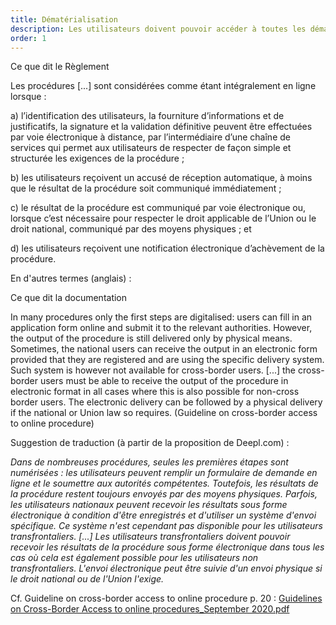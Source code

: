 ```yaml
---
title: Dématérialisation
description: Les utilisateurs doivent pouvoir accéder à toutes les démarches concernées par le PNU et les accomplir intégralement en ligne.
order: 1
---
```


<div class="fr-callout"> 
<p class="fr-callout__title">Ce que dit le Règlement</p> 
<p class="fr-callout__text">Les procédures [...] sont considérées comme étant intégralement en ligne lorsque :

a) l’identification des utilisateurs, la fourniture d’informations et de justificatifs, la signature et la validation définitive peuvent être effectuées par voie électronique à distance, par l’intermédiaire d’une chaîne de services qui permet aux utilisateurs de respecter de façon simple et structurée les exigences de la procédure ;

b) les utilisateurs reçoivent un accusé de réception automatique, à moins que le résultat de la procédure soit communiqué immédiatement ;

c) le résultat de la procédure est communiqué par voie électronique ou, lorsque c’est nécessaire pour respecter le droit applicable de l’Union ou le droit national, communiqué par des moyens physiques ; et

d) les utilisateurs reçoivent une notification électronique d’achèvement de la procédure.</p> 
</div> 

En d'autres termes (anglais) :

<div class="fr-callout"> 
<p class="fr-callout__title">Ce que dit la documentation</p> 
<p class="fr-callout__text">In many procedures only the first steps are digitalised: users can fill in an application form online and submit it to the relevant authorities. However, the output of the procedure is still delivered only by physical means. Sometimes, the national users can receive the output in an electronic form provided that they are registered and are using the specific delivery system. Such system is however not available for cross-border users. [...] the cross-border users must be able to receive the output of the procedure in electronic format in all cases where this is also possible for non-cross border users. The electronic delivery can be followed by a physical delivery if the national or Union law so requires. (Guideline on cross-border access to online procedure)</p> 
</div> 

Suggestion de traduction (à partir de la proposition de Deepl.com) : 

*Dans de nombreuses procédures, seules les premières étapes sont numérisées : les utilisateurs peuvent remplir un formulaire de demande en ligne et le soumettre aux autorités compétentes. Toutefois, les résultats de la procédure restent toujours envoyés par des moyens physiques. Parfois, les utilisateurs nationaux peuvent recevoir les résultats sous forme électronique à condition d'être enregistrés et d'utiliser un système d'envoi spécifique. Ce système n'est cependant pas disponible pour les utilisateurs transfrontaliers. [...] Les utilisateurs transfrontaliers doivent pouvoir recevoir les résultats de la procédure sous forme électronique dans tous les cas où cela est également possible pour les utilisateurs non transfrontaliers. L'envoi électronique peut être suivie d'un envoi physique si le droit national ou de l'Union l'exige.*

Cf. Guideline on cross-border access to online procedure p. 20 :
[Guidelines on Cross-Border Access to online procedures_September 2020.pdf](https://github.com/DISIC/design.numerique.gouv.fr/files/7846230/Guidelines.on.Cross-Border.Access.to.online.procedures_September.2020.pdf)
